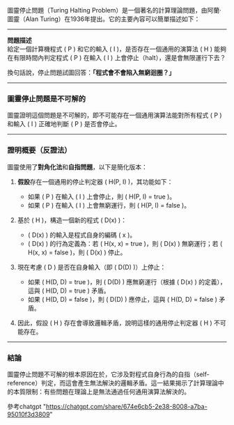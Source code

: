 圖靈停止問題（Turing Halting Problem）是一個著名的計算理論問題，由阿蘭·圖靈（Alan Turing）在1936年提出。它的主要內容可以簡單描述如下：

---

**問題描述**  
給定一個計算機程式 \( P \) 和它的輸入 \( I \)，是否存在一個通用的演算法 \( H \) 能夠在有限時間內判定程式 \( P \) 在輸入 \( I \) 上會停止（halt），還是會無限運行下去？

換句話說，停止問題試圖回答：**「程式會不會陷入無窮迴圈？」**

---

### **圖靈停止問題是不可解的**
圖靈證明這個問題是不可解的，即不可能存在一個通用演算法能對所有程式 \( P \) 和輸入 \( I \) 正確地判斷 \( P \) 是否會停止。

---

### **證明概要（反證法）**
圖靈使用了**對角化法**和**自指問題**，以下是簡化版本：

1. **假設**存在一個通用的停止判定器 \( H(P, I) \)，其功能如下：
   - 如果 \( P \) 在輸入 \( I \) 上會停止，則 \( H(P, I) = true \)。
   - 如果 \( P \) 在輸入 \( I \) 上會無窮運行，則 \( H(P, I) = false \)。

2. 基於 \( H \)，構造一個新的程式 \( D(x) \)：
   - \( D(x) \) 的輸入是程式自身的編碼 \( x \)。
   - \( D(x) \) 的行為定義為：若 \( H(x, x) = true \)，則 \( D(x) \) 無窮運行；若 \( H(x, x) = false \)，則 \( D(x) \) 停止。

3. 現在考慮 \( D \) 是否在自身輸入（即 \( D(D) \)）上停止：
   - 如果 \( H(D, D) = true \)，則 \( D(D) \) 應無窮運行（根據 \( D(x) \) 的定義），這與 \( H(D, D) = true \) 矛盾。
   - 如果 \( H(D, D) = false \)，則 \( D(D) \) 應停止，這與 \( H(D, D) = false \) 矛盾。

4. 因此，假設 \( H \) 存在會導致邏輯矛盾，說明這樣的通用停止判定器 \( H \) 不可能存在。

---

### **結論**
圖靈停止問題不可解的根本原因在於，它涉及對程式自身行為的自指（self-reference）判定，而這會產生無法解決的邏輯矛盾。這一結果揭示了計算理論中的本質限制：有些問題在理論上是無法通過任何通用演算法解決的。

參考chatgpt "https://chatgpt.com/share/674e6cb5-2e38-8008-a7ba-95010f3d3809"